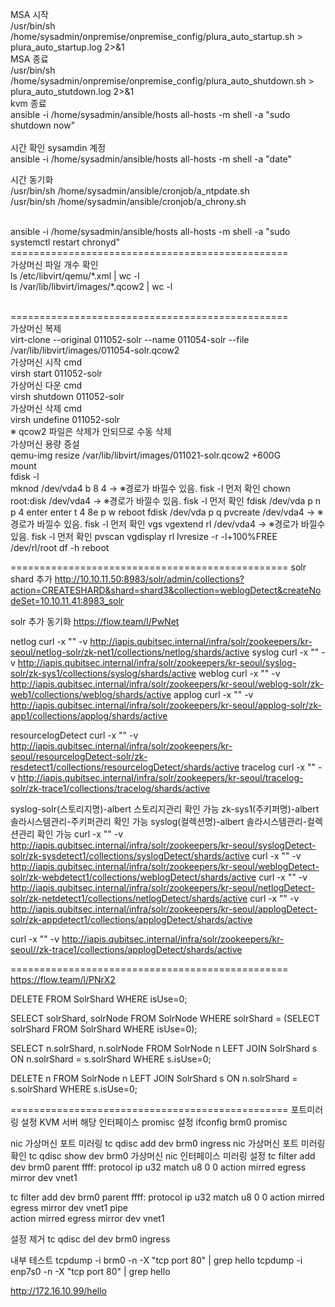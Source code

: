 

MSA 시작<br>
/usr/bin/sh /home/sysadmin/onpremise/onpremise_config/plura_auto_startup.sh > plura_auto_startup.log 2>&1
<br>
MSA 종료<br>
/usr/bin/sh /home/sysadmin/onpremise/onpremise_config/plura_auto_shutdown.sh > plura_auto_stutdown.log 2>&1
<br>
kvm 종료<br>
ansible -i /home/sysadmin/ansible/hosts all-hosts -m shell -a "sudo shutdown now"
<br>
<br>
시간 확인 sysamdin 계정<br>
ansible -i /home/sysadmin/ansible/hosts all-hosts -m shell -a "date"<br>

시간 동기화<br>
/usr/bin/sh /home/sysadmin/ansible/cronjob/a_ntpdate.sh<br>
/usr/bin/sh /home/sysadmin/ansible/cronjob/a_chrony.sh<br>

<br>
ansible -i /home/sysadmin/ansible/hosts all-hosts -m shell -a "sudo systemctl restart chronyd"
<br>
================================================<br>
가상머신 파일 개수 확인
<br>
ls /etc/libvirt/qemu/*.xml | wc -l
<br>
ls /var/lib/libvirt/images/*.qcow2 | wc -l
<br><br>

================================================<br>
가상머신 복제<br>
virt-clone --original 011052-solr --name 011054-solr --file /var/lib/libvirt/images/011054-solr.qcow2
<br>
가상머신 시작 cmd<br>
virsh start 011052-solr
<br>
가상머신 다운 cmd<br>
virsh shutdown 011052-solr
<br>
가상머신 삭제 cmd<br>
virsh undefine 011052-solr
<br>
※ qcow2 파일은 삭제가 안되므로 수동 삭제
<br>
가상머신 용량 증설<br>
qemu-img resize /var/lib/libvirt/images/011021-solr.qcow2 +600G
<br>
mount
<br>
fdisk -l<br>
mknod /dev/vda4 b 8 4 -> ※경로가 바낄수 있음. fisk -l 먼저 확인
chown root:disk /dev/vda4 -> ※경로가 바낄수 있음. fisk -l 먼저 확인
fdisk /dev/vda
p
n
p
4
enter
enter
t
4
8e
p
w
reboot
fdisk /dev/vda
p
q
pvcreate /dev/vda4 -> ※경로가 바낄수 있음. fisk -l 먼저 확인
vgs
vgextend rl /dev/vda4 -> ※경로가 바낄수 있음. fisk -l 먼저 확인
pvscan
vgdisplay rl
lvresize -r -l+100%FREE /dev/rl/root 
df -h
reboot


================================================
solr shard 추가
http://10.10.11.50:8983/solr/admin/collections?action=CREATESHARD&shard=shard3&collection=weblogDetect&createNodeSet=10.10.11.41:8983_solr

solr 추가 동기화
https://flow.team/l/PwNet

netlog
curl -x "" -v http://iapis.qubitsec.internal/infra/solr/zookeepers/kr-seoul/netlog-solr/zk-net1/collections/netlog/shards/active 
syslog
curl -x "" -v http://iapis.qubitsec.internal/infra/solr/zookeepers/kr-seoul/syslog-solr/zk-sys1/collections/syslog/shards/active 
weblog
curl -x "" -v http://iapis.qubitsec.internal/infra/solr/zookeepers/kr-seoul/weblog-solr/zk-web1/collections/weblog/shards/active
applog
curl -x "" -v http://iapis.qubitsec.internal/infra/solr/zookeepers/kr-seoul/applog-solr/zk-app1/collections/applog/shards/active

resourcelogDetect
curl -x "" -v http://iapis.qubitsec.internal/infra/solr/zookeepers/kr-seoul/resourcelogDetect-solr/zk-resdetect1/collections/resourcelogDetect/shards/active
tracelog
curl -x "" -v http://iapis.qubitsec.internal/infra/solr/zookeepers/kr-seoul/tracelog-solr/zk-trace1/collections/tracelog/shards/active


syslog-solr(스토리지명)-albert 스토리지관리 확인 가능
zk-sys1(주키퍼명)-albert 솔라시스템관리-주키퍼관리 확인 가능
syslog(컬렉션명)-albert 솔라시스템관리-컬렉션관리 확인 가능
curl -x "" -v http://iapis.qubitsec.internal/infra/solr/zookeepers/kr-seoul/syslogDetect-solr/zk-sysdetect1/collections/syslogDetect/shards/active 
curl -x "" -v http://iapis.qubitsec.internal/infra/solr/zookeepers/kr-seoul/weblogDetect-solr/zk-webdetect1/collections/weblogDetect/shards/active
curl -x "" -v http://iapis.qubitsec.internal/infra/solr/zookeepers/kr-seoul/netlogDetect-solr/zk-netdetect1/collections/netlogDetect/shards/active
curl -x "" -v http://iapis.qubitsec.internal/infra/solr/zookeepers/kr-seoul/applogDetect-solr/zk-appdetect1/collections/applogDetect/shards/active

curl -x "" -v http://iapis.qubitsec.internal/infra/solr/zookeepers/kr-seoul//zk-trace1/collections/applogDetect/shards/active

================================================
https://flow.team/l/PNrX2

DELETE FROM SolrShard WHERE isUse=0;

SELECT solrShard, solrNode FROM SolrNode WHERE solrShard = (SELECT solrShard FROM SolrShard WHERE isUse=0);
					   
					   


SELECT n.solrShard, n.solrNode FROM SolrNode n LEFT JOIN SolrShard s ON n.solrShard = s.solrShard WHERE s.isUse=0;

DELETE n FROM SolrNode n LEFT JOIN SolrShard s ON n.solrShard = s.solrShard WHERE s.isUse=0;

================================================
포트미러링 설정
KVM 서버 해당 인터페이스 promisc 설정
ifconfig brm0 promisc


nic 가상머신 포트 미러링
tc qdisc add dev brm0 ingress
nic 가상머신 포트 미러링 확인
tc qdisc show dev brm0
가상머신 nic 인터페이스 미러링 설정
tc filter add dev brm0 parent ffff: protocol ip u32 match u8 0 0 action mirred egress mirror dev vnet1

tc filter add dev brm0 parent ffff: protocol ip u32 match u8 0 0 action mirred egress mirror dev vnet1 pipe \
action mirred egress mirror dev vnet1

설정 제거
tc qdisc del dev brm0 ingress


내부 테스트 
tcpdump -i brm0 -n -X "tcp port 80"  | grep hello
tcpdump -i enp7s0 -n -X "tcp port 80"  | grep hello

http://172.16.10.99/hello
